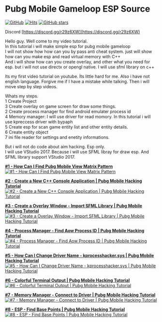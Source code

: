 # Pubg Mobile Gameloop ESP Source
[![GitHub](https://img.shields.io/badge/Author-Amiral%20Router-blue)]()
[![Hits](https://hits.seeyoufarm.com/api/count/incr/badge.svg?url=https%3A%2F%2Fgithub.com%2Fatiksoftware%2Fpubg_mobile_memory_hacking_examples)]()
[![GitHub stars](https://img.shields.io/github/stars/atiksoftware/pubg_mobile_memory_hacking_examples?color=brightgreen)]()

Discord 
[https://discord.gg/r29z6XW](https://discord.gg/r29z6XW)

Hello guy. Well come to my video tutorial.  
In this tutorial i will make simple esp for pubg mobile gameloop  
I will not show how how can you by pass anti cheat system. just will show how can you make esp and read virtual memory with C++  
And i will show how can you create overlay, and other what you need for esp. but i will not use directx or opengl native. I will use sfml library on c++

Its my first video tutorial on youtube. İts little hard for me. Also i have not english language. Forgive me if I have a mistake while talking. Then i will move step by step videos. 

Whats my steps.  
1 Create Project  
3 Create overlay on game screen for draw some things.  
2 Create process manager for find android emulater process id  
4 Memory manager: I will use driver for read momory. In this tutorial i will use kpreccess driver with bypaph  
5 Create esp for scan game entity list and other entity details.  
6 Create entity object  
7 ini file reader for settings and enetity informations.

But i will not do code about aim hacking. Esp only.   
I will use VStudio 2017. Because i will use SFML libray for draw esp. And SFML library support VStudio 2017.  


**[#1 - How Can I Find Pubg Mobile View Matrix Pattern](https://www.youtube.com/watch?v=ya0rbAwFKdY)**
[![#1 - How Can I Find Pubg Mobile View Matrix Pattern](https://i3.ytimg.com/vi/ya0rbAwFKdY/maxresdefault.jpg)](https://www.youtube.com/watch?v=ya0rbAwFKdY)

**[#2 - Create a New C++ Console Application | Pubg Mobile Hacking Tutorial](https://www.youtube.com/watch?v=8DxZExFLges)**
[![#2 - Create a New C++ Console Application | Pubg Mobile Hacking Tutorial](https://i3.ytimg.com/vi/8DxZExFLges/maxresdefault.jpg)](https://www.youtube.com/watch?v=8DxZExFLges)

**[#3 - Create a Overlay Window - Import SFML Library | Pubg Mobile Hacking Tutorial](https://www.youtube.com/watch?v=mukNNm5MxJE)**
[![#3 - Create a Overlay Window - Import SFML Library | Pubg Mobile Hacking Tutorial](https://i3.ytimg.com/vi/mukNNm5MxJE/maxresdefault.jpg)](https://www.youtube.com/watch?v=mukNNm5MxJE)

**[#4 - Process Manager - Find Aow Process ID | Pubg Mobile Hacking Tutorial](https://www.youtube.com/watch?v=nVuDz1hbYEs)**
[![#4 - Process Manager - Find Aow Process ID | Pubg Mobile Hacking Tutorial](https://i3.ytimg.com/vi/nVuDz1hbYEs/maxresdefault.jpg)](https://www.youtube.com/watch?v=nVuDz1hbYEs)

**[#5 - How Can I Change Driver Name - kprocesshacker.sys | Pubg Mobile Hacking Tutorial](https://www.youtube.com/watch?v=uJiurAlhsWw)**
[![#5 - How Can I Change Driver Name - kprocesshacker.sys | Pubg Mobile Hacking Tutorial](https://i3.ytimg.com/vi/uJiurAlhsWw/maxresdefault.jpg)](https://www.youtube.com/watch?v=uJiurAlhsWw)

**[#6 - Colorful Terminal Output | Pubg Mobile Hacking Tutorial](https://www.youtube.com/watch?v=UI6xyrmGtQ4)**
[![#6 - Colorful Terminal Output | Pubg Mobile Hacking Tutorial](https://i3.ytimg.com/vi/UI6xyrmGtQ4/maxresdefault.jpg)](https://www.youtube.com/watch?v=UI6xyrmGtQ4)

**[#7 - Memory Manager - Connect to Driver | Pubg Mobile Hacking Tutorial](https://www.youtube.com/watch?v=V3bd7XEfW68)**
[![#7 - Memory Manager - Connect to Driver | Pubg Mobile Hacking Tutorial](https://i3.ytimg.com/vi/V3bd7XEfW68/maxresdefault.jpg)](https://www.youtube.com/watch?v=V3bd7XEfW68)

**[#8 - ESP - Find Base Points | Pubg Mobile Hacking Tutorial](https://www.youtube.com/watch?v=TpCXqkRH08A)**
[![#8 - ESP - Find Base Points | Pubg Mobile Hacking Tutorial](https://i3.ytimg.com/vi/TpCXqkRH08A/maxresdefault.jpg)](https://www.youtube.com/watch?v=TpCXqkRH08A)